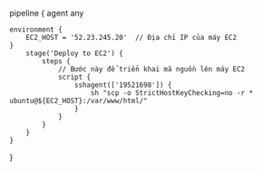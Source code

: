 pipeline {
    agent any

    environment {
        EC2_HOST = '52.23.245.20'  // Địa chỉ IP của máy EC2
    }
        stage('Deploy to EC2') {
            steps {
                // Bước này để triển khai mã nguồn lên máy EC2
                script {
                    sshagent(['19521698']) {
                        sh "scp -o StrictHostKeyChecking=no -r * ubuntu@${EC2_HOST}:/var/www/html/"
                    }
                }
            }
        }
    }
}
